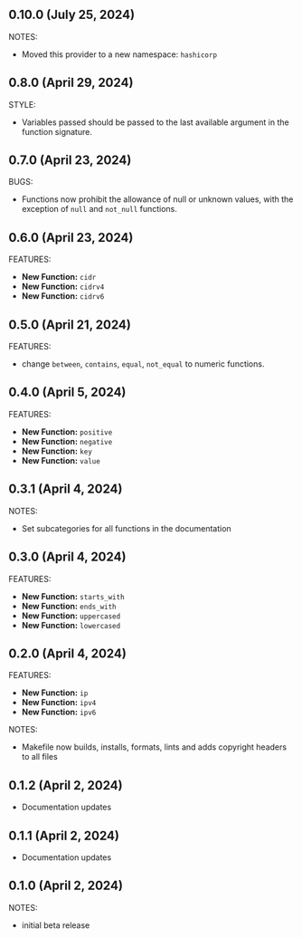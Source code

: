 ## 0.10.0 (July 25, 2024)

NOTES:
* Moved this provider to a new namespace: `hashicorp`

## 0.8.0 (April 29, 2024)

STYLE:
* Variables passed should be passed to the last available argument in the function signature.

## 0.7.0 (April 23, 2024)

BUGS:
* Functions now prohibit the allowance of null or unknown values, with the exception of `null` and `not_null` functions.

## 0.6.0 (April 23, 2024)

FEATURES:

* **New Function:** `cidr`
* **New Function:** `cidrv4`
* **New Function:** `cidrv6`

## 0.5.0 (April 21, 2024)

FEATURES:

* change `between`, `contains`, `equal`, `not_equal` to numeric functions.

## 0.4.0 (April 5, 2024)

FEATURES:

* **New Function:** `positive`
* **New Function:** `negative`
* **New Function:** `key`
* **New Function:** `value`

## 0.3.1 (April 4, 2024)

NOTES:

* Set subcategories for all functions in the documentation

## 0.3.0 (April 4, 2024)

FEATURES:

* **New Function:** `starts_with`
* **New Function:** `ends_with`
* **New Function:** `uppercased`
* **New Function:** `lowercased`

## 0.2.0 (April 4, 2024)

FEATURES:

* **New Function:** `ip`
* **New Function:** `ipv4`
* **New Function:** `ipv6`

NOTES:

* Makefile now builds, installs, formats, lints and adds copyright headers to all files

## 0.1.2 (April 2, 2024)

* Documentation updates

## 0.1.1 (April 2, 2024)

* Documentation updates

## 0.1.0 (April 2, 2024)

NOTES:

* initial beta release
